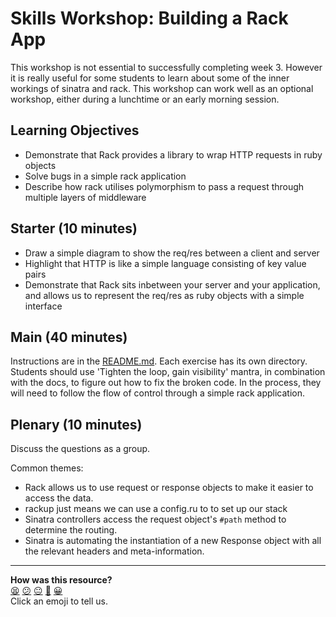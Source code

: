 # Skills Workshop: Building a Rack App

This workshop is not essential to successfully completing week 3. However it is really useful for some students to learn about some of the inner workings of sinatra and rack. This workshop can work well as an optional workshop, either during a lunchtime or an early morning session.

## Learning Objectives

* Demonstrate that Rack provides a library to wrap HTTP requests in ruby objects
* Solve bugs in a simple rack application
* Describe how rack utilises polymorphism to pass a request through multiple layers of middleware

## Starter (10 minutes)

* Draw a simple diagram to show the req/res between a client and server
* Highlight that HTTP is like a simple language consisting of key value pairs
* Demonstrate that Rack sits inbetween your server and your application, and allows us to represent the req/res as ruby objects with a simple interface

## Main (40 minutes)

Instructions are in the [README.md](README.md). Each exercise has its own directory. Students should use 'Tighten the loop, gain visibility' mantra, in combination with the docs, to figure out how to fix the broken code. In the process, they will need to follow the flow of control through a simple rack application.

## Plenary (10 minutes)

Discuss the questions as a group.

Common themes:
* Rack allows us to use request or response objects to make it easier to access the data.
* rackup just means we can use a config.ru to to set up our stack
* Sinatra controllers access the request object's `#path` method to determine the routing.
* Sinatra is automating the instantiation of a new Response object with all the relevant headers and meta-information.

<!-- BEGIN GENERATED SECTION DO NOT EDIT -->

---

**How was this resource?**  
[😫](https://airtable.com/shrUJ3t7KLMqVRFKR?prefill_Repository=skills-workshops&prefill_File=week-3/dissecting-rack-middleware/INSTRUCTIONS.md&prefill_Sentiment=😫) [😕](https://airtable.com/shrUJ3t7KLMqVRFKR?prefill_Repository=skills-workshops&prefill_File=week-3/dissecting-rack-middleware/INSTRUCTIONS.md&prefill_Sentiment=😕) [😐](https://airtable.com/shrUJ3t7KLMqVRFKR?prefill_Repository=skills-workshops&prefill_File=week-3/dissecting-rack-middleware/INSTRUCTIONS.md&prefill_Sentiment=😐) [🙂](https://airtable.com/shrUJ3t7KLMqVRFKR?prefill_Repository=skills-workshops&prefill_File=week-3/dissecting-rack-middleware/INSTRUCTIONS.md&prefill_Sentiment=🙂) [😀](https://airtable.com/shrUJ3t7KLMqVRFKR?prefill_Repository=skills-workshops&prefill_File=week-3/dissecting-rack-middleware/INSTRUCTIONS.md&prefill_Sentiment=😀)  
Click an emoji to tell us.

<!-- END GENERATED SECTION DO NOT EDIT -->

